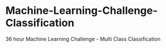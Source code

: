 # Machine-Learning-Challenge-Classification
36 hour Machine Learning Challenge - Multi Class Classification

